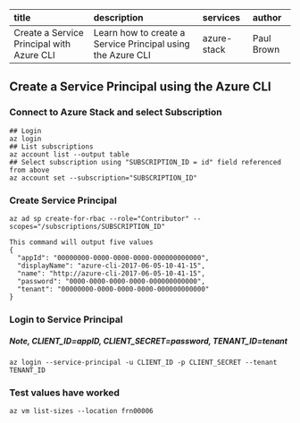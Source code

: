 

| title       | description      | services        | author |
| :------------- |:-------------| :--------------------- | :----- |
| Create a Service Principal with Azure CLI      | Learn how to create a Service Principal using the Azure CLI | azure-stack | Paul Brown |
## Create a Service Principal using the Azure CLI

### Connect to Azure Stack and select Subscription
```azurecli az cloud set --n AzureStack
## Login
az login
## List subscriptions
az account list --output table
## Select subscription using "SUBSCRIPTION_ID = id" field referenced from above
az account set --subscription="SUBSCRIPTION_ID"
```
### Create Service Principal
```azurecli
az ad sp create-for-rbac --role="Contributor" --scopes="/subscriptions/SUBSCRIPTION_ID"
```

```azurecli
This command will output five values
{
  "appId": "00000000-0000-0000-0000-000000000000",
  "displayName": "azure-cli-2017-06-05-10-41-15",
  "name": "http://azure-cli-2017-06-05-10-41-15",
  "password": "0000-0000-0000-0000-000000000000",
  "tenant": "00000000-0000-0000-0000-000000000000"
}
```
### Login  to Service Principal
##### Note, CLIENT_ID=appID, CLIENT_SECRET=password, TENANT_ID=tenant
```azurecli
az login --service-principal -u CLIENT_ID -p CLIENT_SECRET --tenant TENANT_ID
```
### Test values have worked 
```azurecli
az vm list-sizes --location frn00006
```
